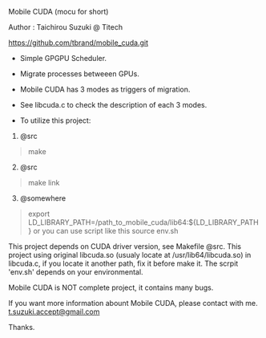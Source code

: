 Mobile CUDA (mocu for short)

Author : Taichirou Suzuki @ Titech

https://github.com/tbrand/mobile_cuda.git

* Simple GPGPU Scheduler.
* Migrate processes betweeen GPUs.
* Mobile CUDA has 3 modes as triggers of migration.
* See libcuda.c to check the description of each 3 modes.

* To utilize this project:

1. @src
>make

2. @src
>make link

3. @somewhere
>export LD_LIBRARY_PATH=/path_to_mobile_cuda/lib64:${LD_LIBRARY_PATH}
or you can use script like this
>source env.sh

This project depends on CUDA driver version, see Makefile @src.
This project using original libcuda.so (usualy locate at /usr/lib64/libcuda.so) in libcuda.c, if you locate it another path, fix it before make it.
The scrpit 'env.sh' depends on your environmental.

Mobile CUDA is NOT complete project, it contains many bugs.

If you want more information abount Mobile CUDA, please contact with me. t.suzuki.accept@gmail.com

Thanks.
